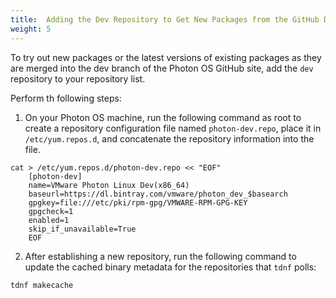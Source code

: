 ```yaml
---
title:  Adding the Dev Repository to Get New Packages from the GitHub Dev Branch
weight: 5
---
```


To try out new packages or the latest versions of existing packages as they are merged into the dev branch of the Photon OS GitHub site, add the `dev` repository to your repository list.

Perform th following steps:

1. On your Photon OS machine, run the following command as root to create a repository configuration file named `photon-dev.repo`, place it in `/etc/yum.repos.d`, and concatenate the repository information into the file.
```
cat > /etc/yum.repos.d/photon-dev.repo << "EOF" 
    [photon-dev]
    name=VMware Photon Linux Dev(x86_64)
    baseurl=https://dl.bintray.com/vmware/photon_dev_$basearch
    gpgkey=file:///etc/pki/rpm-gpg/VMWARE-RPM-GPG-KEY
    gpgcheck=1
    enabled=1
    skip_if_unavailable=True
    EOF
```

2. After establishing a new repository, run the following command to update the cached binary metadata for the repositories that `tdnf` polls: 
    
```
tdnf makecache
```

